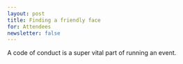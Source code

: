 ```yaml
---
layout: post
title: Finding a friendly face
for: Attendees
newsletter: false
---
```


A code of conduct is a super vital part of running an event.
